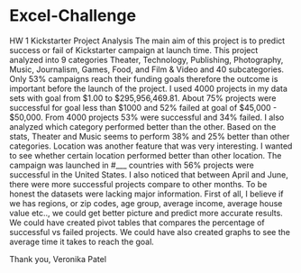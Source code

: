 # Excel-Challenge
HW 1
Kickstarter Project Analysis
The main aim of this project is to predict success or fail of Kickstarter campaign at launch time.
This project analyzed into 9 categories Theater, Technology, Publishing, Photography, Music, Journalism, Games, Food, and Film & Video and 40 subcategories. Only 53% campaigns reach their funding goals therefore the outcome is important before the launch of the project.
I used 4000 projects in my data sets with goal from $1.00 to $295,956,469.81. About 75% projects were successful for goal less than $1000 and 52% failed at goal of $45,000 - $50,000. From 4000 projects 53% were successful and 34% failed. I also analyzed which category performed better than the other. Based on the stats, Theater and Music seems to perform 38% and 25% better than other categories.
Location was another feature that was very interesting. I wanted to see whether certain location performed better than other location. The campaign was launched in #___ countries with 56% projects were successful in the United States. 
I also noticed that between April and June, there were more successful projects compare to other months. 
To be honest the datasets were lacking major information. First of all, I believe if we has regions, or zip codes, age group, average income, average house value etc.., we could get better picture and predict more accurate results. 
We could have created pivot tables that compares the percentage of successful vs failed projects. We could have also created graphs to see the average time it takes to reach the goal. 

Thank you,
Veronika Patel

